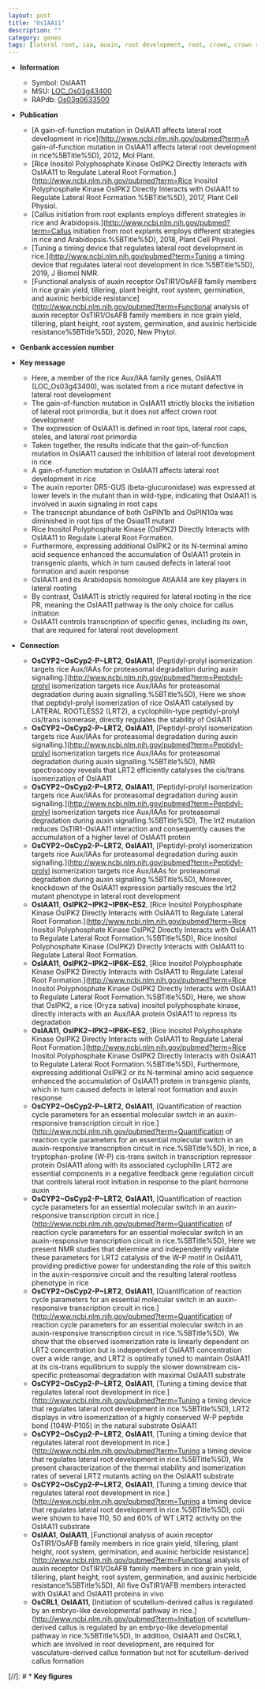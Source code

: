 ```yaml
---
layout: post
title: "OsIAA11"
description: ""
category: genes
tags: [lateral root, iaa, auxin, root development, root, crown, crown root, Kinase, auxin response, development]
---
```


* **Information**  
    + Symbol: OsIAA11  
    + MSU: [LOC_Os03g43400](http://rice.uga.edu/cgi-bin/ORF_infopage.cgi?orf=LOC_Os03g43400)  
    + RAPdb: [Os03g0633500](https://rapdb.dna.affrc.go.jp/locus/?name=Os03g0633500)  

* **Publication**  
    + [A gain-of-function mutation in OsIAA11 affects lateral root development in rice](http://www.ncbi.nlm.nih.gov/pubmed?term=A gain-of-function mutation in OsIAA11 affects lateral root development in rice%5BTitle%5D), 2012, Mol Plant.
    + [Rice Inositol Polyphosphate Kinase OsIPK2 Directly Interacts with OsIAA11 to Regulate Lateral Root Formation.](http://www.ncbi.nlm.nih.gov/pubmed?term=Rice Inositol Polyphosphate Kinase OsIPK2 Directly Interacts with OsIAA11 to Regulate Lateral Root Formation.%5BTitle%5D), 2017, Plant Cell Physiol.
    + [Callus initiation from root explants employs different strategies in rice and Arabidopsis.](http://www.ncbi.nlm.nih.gov/pubmed?term=Callus initiation from root explants employs different strategies in rice and Arabidopsis.%5BTitle%5D), 2018, Plant Cell Physiol.
    + [Tuning a timing device that regulates lateral root development in rice.](http://www.ncbi.nlm.nih.gov/pubmed?term=Tuning a timing device that regulates lateral root development in rice.%5BTitle%5D), 2019, J Biomol NMR.
    + [Functional analysis of auxin receptor OsTIR1/OsAFB family members in rice grain yield, tillering, plant height, root system, germination, and auxinic herbicide resistance](http://www.ncbi.nlm.nih.gov/pubmed?term=Functional analysis of auxin receptor OsTIR1/OsAFB family members in rice grain yield, tillering, plant height, root system, germination, and auxinic herbicide resistance%5BTitle%5D), 2020, New Phytol.

* **Genbank accession number**  

* **Key message**  
    + Here, a member of the rice Aux/IAA family genes, OsIAA11 (LOC_Os03g43400), was isolated from a rice mutant defective in lateral root development
    + The gain-of-function mutation in OsIAA11 strictly blocks the initiation of lateral root primordia, but it does not affect crown root development
    + The expression of OsIAA11 is defined in root tips, lateral root caps, steles, and lateral root primordia
    + Taken together, the results indicate that the gain-of-function mutation in OsIAA11 caused the inhibition of lateral root development in rice
    + A gain-of-function mutation in OsIAA11 affects lateral root development in rice
    + The auxin reporter DR5-GUS (beta-glucuronidase) was expressed at lower levels in the mutant than in wild-type, indicating that OsIAA11 is involved in auxin signaling in root caps
    + The transcript abundance of both OsPIN1b and OsPIN10a was diminished in root tips of the Osiaa11 mutant
    + Rice Inositol Polyphosphate Kinase (OsIPK2) Directly Interacts with OsIAA11 to Regulate Lateral Root Formation.
    + Furthermore, expressing additional OsIPK2 or its N-terminal amino acid sequence enhanced the accumulation of OsIAA11 protein in transgenic plants, which in turn caused defects in lateral root formation and auxin response
    + OsIAA11 and its Arabidopsis homologue AtIAA14 are key players in lateral rooting
    + By contrast, OsIAA11 is strictly required for lateral rooting in the rice PR, meaning the OsIAA11 pathway is the only choice for callus initiation
    + OsIAA11 controls transcription of specific genes, including its own, that are required for lateral root development

* **Connection**  
    + __OsCYP2~OsCyp2-P~LRT2__, __OsIAA11__, [Peptidyl-prolyl isomerization targets rice Aux/IAAs for proteasomal degradation during auxin signalling.](http://www.ncbi.nlm.nih.gov/pubmed?term=Peptidyl-prolyl isomerization targets rice Aux/IAAs for proteasomal degradation during auxin signalling.%5BTitle%5D), Here we show that peptidyl-prolyl isomerization of rice OsIAA11 catalysed by LATERAL ROOTLESS2 (LRT2), a cyclophilin-type peptidyl-prolyl cis/trans isomerase, directly regulates the stability of OsIAA11
    + __OsCYP2~OsCyp2-P~LRT2__, __OsIAA11__, [Peptidyl-prolyl isomerization targets rice Aux/IAAs for proteasomal degradation during auxin signalling.](http://www.ncbi.nlm.nih.gov/pubmed?term=Peptidyl-prolyl isomerization targets rice Aux/IAAs for proteasomal degradation during auxin signalling.%5BTitle%5D), NMR spectroscopy reveals that LRT2 efficiently catalyses the cis/trans isomerization of OsIAA11
    + __OsCYP2~OsCyp2-P~LRT2__, __OsIAA11__, [Peptidyl-prolyl isomerization targets rice Aux/IAAs for proteasomal degradation during auxin signalling.](http://www.ncbi.nlm.nih.gov/pubmed?term=Peptidyl-prolyl isomerization targets rice Aux/IAAs for proteasomal degradation during auxin signalling.%5BTitle%5D), The lrt2 mutation reduces OsTIR1-OsIAA11 interaction and consequently causes the accumulation of a higher level of OsIAA11 protein
    + __OsCYP2~OsCyp2-P~LRT2__, __OsIAA11__, [Peptidyl-prolyl isomerization targets rice Aux/IAAs for proteasomal degradation during auxin signalling.](http://www.ncbi.nlm.nih.gov/pubmed?term=Peptidyl-prolyl isomerization targets rice Aux/IAAs for proteasomal degradation during auxin signalling.%5BTitle%5D), Moreover, knockdown of the OsIAA11 expression partially rescues the lrt2 mutant phenotype in lateral root development
    + __OsIAA11__, __OsIPK2~IPK2~IP6K~ES2__, [Rice Inositol Polyphosphate Kinase OsIPK2 Directly Interacts with OsIAA11 to Regulate Lateral Root Formation.](http://www.ncbi.nlm.nih.gov/pubmed?term=Rice Inositol Polyphosphate Kinase OsIPK2 Directly Interacts with OsIAA11 to Regulate Lateral Root Formation.%5BTitle%5D), Rice Inositol Polyphosphate Kinase (OsIPK2) Directly Interacts with OsIAA11 to Regulate Lateral Root Formation.
    + __OsIAA11__, __OsIPK2~IPK2~IP6K~ES2__, [Rice Inositol Polyphosphate Kinase OsIPK2 Directly Interacts with OsIAA11 to Regulate Lateral Root Formation.](http://www.ncbi.nlm.nih.gov/pubmed?term=Rice Inositol Polyphosphate Kinase OsIPK2 Directly Interacts with OsIAA11 to Regulate Lateral Root Formation.%5BTitle%5D),  Here, we show that OsIPK2, a rice (Oryza sativa) inositol polyphosphate kinase, directly interacts with an Aux/IAA protein OsIAA11 to repress its degradation
    + __OsIAA11__, __OsIPK2~IPK2~IP6K~ES2__, [Rice Inositol Polyphosphate Kinase OsIPK2 Directly Interacts with OsIAA11 to Regulate Lateral Root Formation.](http://www.ncbi.nlm.nih.gov/pubmed?term=Rice Inositol Polyphosphate Kinase OsIPK2 Directly Interacts with OsIAA11 to Regulate Lateral Root Formation.%5BTitle%5D),  Furthermore, expressing additional OsIPK2 or its N-terminal amino acid sequence enhanced the accumulation of OsIAA11 protein in transgenic plants, which in turn caused defects in lateral root formation and auxin response
    + __OsCYP2~OsCyp2-P~LRT2__, __OsIAA11__, [Quantification of reaction cycle parameters for an essential molecular switch in an auxin-responsive transcription circuit in rice.](http://www.ncbi.nlm.nih.gov/pubmed?term=Quantification of reaction cycle parameters for an essential molecular switch in an auxin-responsive transcription circuit in rice.%5BTitle%5D),  In rice, a tryptophan-proline (W-P) cis-trans switch in transcription repressor protein OsIAA11 along with its associated cyclophilin LRT2 are essential components in a negative feedback gene regulation circuit that controls lateral root initiation in response to the plant hormone auxin
    + __OsCYP2~OsCyp2-P~LRT2__, __OsIAA11__, [Quantification of reaction cycle parameters for an essential molecular switch in an auxin-responsive transcription circuit in rice.](http://www.ncbi.nlm.nih.gov/pubmed?term=Quantification of reaction cycle parameters for an essential molecular switch in an auxin-responsive transcription circuit in rice.%5BTitle%5D),  Here we present NMR studies that determine and independently validate these parameters for LRT2 catalysis of the W-P motif in OsIAA11, providing predictive power for understanding the role of this switch in the auxin-responsive circuit and the resulting lateral rootless phenotype in rice
    + __OsCYP2~OsCyp2-P~LRT2__, __OsIAA11__, [Quantification of reaction cycle parameters for an essential molecular switch in an auxin-responsive transcription circuit in rice.](http://www.ncbi.nlm.nih.gov/pubmed?term=Quantification of reaction cycle parameters for an essential molecular switch in an auxin-responsive transcription circuit in rice.%5BTitle%5D),  We show that the observed isomerization rate is linearly dependent on LRT2 concentration but is independent of OsIAA11 concentration over a wide range, and LRT2 is optimally tuned to maintain OsIAA11 at its cis-trans equilibrium to supply the slower downstream cis-specific proteasomal degradation with maximal OsIAA11 substrate
    + __OsCYP2~OsCyp2-P~LRT2__, __OsIAA11__, [Tuning a timing device that regulates lateral root development in rice.](http://www.ncbi.nlm.nih.gov/pubmed?term=Tuning a timing device that regulates lateral root development in rice.%5BTitle%5D),  LRT2 displays in vitro isomerization of a highly conserved W-P peptide bond (104W-P105) in the natural substrate OsIAA11
    + __OsCYP2~OsCyp2-P~LRT2__, __OsIAA11__, [Tuning a timing device that regulates lateral root development in rice.](http://www.ncbi.nlm.nih.gov/pubmed?term=Tuning a timing device that regulates lateral root development in rice.%5BTitle%5D),  We present characterization of the thermal stability and isomerization rates of several LRT2 mutants acting on the OsIAA11 substrate
    + __OsCYP2~OsCyp2-P~LRT2__, __OsIAA11__, [Tuning a timing device that regulates lateral root development in rice.](http://www.ncbi.nlm.nih.gov/pubmed?term=Tuning a timing device that regulates lateral root development in rice.%5BTitle%5D),  coli were shown to have 110, 50 and 60% of WT LRT2 activity on the OsIAA11 substrate
    + __OsIAA1__, __OsIAA11__, [Functional analysis of auxin receptor OsTIR1/OsAFB family members in rice grain yield, tillering, plant height, root system, germination, and auxinic herbicide resistance](http://www.ncbi.nlm.nih.gov/pubmed?term=Functional analysis of auxin receptor OsTIR1/OsAFB family members in rice grain yield, tillering, plant height, root system, germination, and auxinic herbicide resistance%5BTitle%5D),  All five OsTIR1/AFB members interacted with OsIAA1 and OsIAA11 proteins in vivo
    + __OsCRL1__, __OsIAA11__, [Initiation of scutellum-derived callus is regulated by an embryo-like developmental pathway in rice.](http://www.ncbi.nlm.nih.gov/pubmed?term=Initiation of scutellum-derived callus is regulated by an embryo-like developmental pathway in rice.%5BTitle%5D),  In addition, OsIAA11 and OsCRL1, which are involved in root development, are required for vasculature-derived callus formation but not for scutellum-derived callus formation

[//]: # * **Key figures**  


